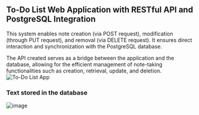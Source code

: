 ## To-Do List Web Application with RESTful API and PostgreSQL Integration

This system enables note creation (via POST request), modification (through PUT request), and removal (via DELETE request). It ensures direct interaction and synchronization with the PostgreSQL database.

The API created serves as a bridge between the application and the database, allowing for the efficient management of note-taking functionalities such as creation, retrieval, update, and deletion.
![To-Do List App](https://github.com/miguelthemigs/to-do/assets/93150152/d7fee306-1529-40c0-8d98-e374cad4fb3b)

### Text stored in the database
![image](https://github.com/miguelthemigs/to-do/assets/93150152/5638f523-688f-4775-9d1a-8e79dfa5d437)
